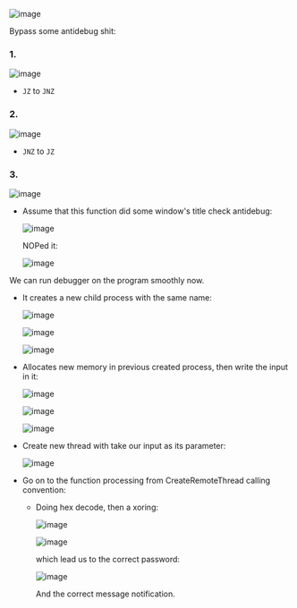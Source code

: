 ![image](https://github.com/user-attachments/assets/4df6a874-7eeb-4bae-92da-373c62376e43)

Bypass some antidebug shit:

### 1.

![image](https://github.com/user-attachments/assets/ef0903ab-dc89-47eb-8d8d-47cdf902cef5)

- `JZ` to `JNZ`

### 2.
![image](https://github.com/user-attachments/assets/3c6b707c-e5f5-4dd7-a2c5-e14db366a522)

- `JNZ` to `JZ`

### 3.
![image](https://github.com/user-attachments/assets/99d3e977-150b-4d8b-a3bb-aae4846e2598)

- Assume that this function did some window's title check antidebug:

  ![image](https://github.com/user-attachments/assets/77dda3ce-523f-41b8-919f-6c071034ff82)

  NOPed it:

  ![image](https://github.com/user-attachments/assets/13288bf7-a5f7-4401-91d0-ce7a31631d20)

We can run debugger on the program smoothly now.

- It creates a new child process with the same name:

  ![image](https://github.com/user-attachments/assets/cabb7b51-d6f1-47d9-861b-1ae7b6d4ec91)
  
  ![image](https://github.com/user-attachments/assets/34be4f67-bf8a-460c-a9a3-17e893e8ab80)

  ![image](https://github.com/user-attachments/assets/bff9f4d1-e873-44be-8d60-68ca790f3512)

- Allocates new memory in previous created process, then write the input in it:

  ![image](https://github.com/user-attachments/assets/08504f3e-d844-495b-84eb-303d72632feb)

  ![image](https://github.com/user-attachments/assets/29b978e0-da62-40b0-a01a-4a648b122991)

  ![image](https://github.com/user-attachments/assets/44e833a4-f58e-4d96-adac-b76e72d73762)

- Create new thread with take our input as its parameter:

  ![image](https://github.com/user-attachments/assets/c79bd60e-eed1-4816-854f-f7365b3539a2)

- Go on to the function processing from CreateRemoteThread calling convention:

  + Doing hex decode, then a xoring:
 
    ![image](https://github.com/user-attachments/assets/8d4a71d7-e3d9-47c8-8aef-0fb001e0415c)

    ![image](https://github.com/user-attachments/assets/6b1ba5f4-dcac-47b0-9faa-0e3048eccdf0)

    which lead us to the correct password:

    ![image](https://github.com/user-attachments/assets/4192e642-ea67-4663-aa0c-a955c5a20e2f)

    And the correct message notification.

  
